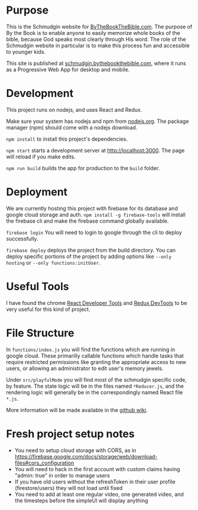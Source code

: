 # Purpose

This is the Schmudgin website for [ByTheBookTheBible.com](ByTheBookTheBible.com). The purpose of By the Book is to enable anyone to easily memorize whole books of the bible, because God speaks most clearly through His word. The role of the Schmudgin website in particular is to make this process fun and accessible to younger kids. 

This site is published at [schmudgin.bythebookthebible.com](schmudgin.bythebookthebible.com), where it runs as a Progressive Web App for desktop and mobile.

# Development
This project runs on nodejs, and uses React and Redux.

Make sure your system has nodejs and npm from [nodejs.org](nodejs.org). The package manager (npm) should come with a nodejs download.

`npm install` to install this project's dependencies.

`npm start` starts a development server at [http://localhost:3000](http://localhost:3000). The page will reload if you make edits.

`npm run build` builds the app for production to the `build` folder.

# Deployment

We are currently hosting this project with firebase for its database and google cloud storage and auth. `npm install -g firebase-tools` will install the firebase cli and make the firebase command globally available. 

`firebase login` You will need to login to google through the cli to deploy successfully.

`firebase deploy` deploys the project from the build directory. You can deploy specific portions of the project by adding options like `--only hosting` or `--only functions:initUser`.


# Useful Tools

I have found the chrome [React Developer Tools](https://chrome.google.com/webstore/detail/react-developer-tools/fmkadmapgofadopljbjfkapdkoienihi?hl=en)
and [Redux DevTools](https://chrome.google.com/webstore/detail/redux-devtools/lmhkpmbekcpmknklioeibfkpmmfibljd?hl=en)
to be very useful for this kind of project.

# File Structure

In `functions/index.js` you will find the functions which are running in google cloud. These primarilly callable functions which handle tasks that require restricted permissions like granting the appropriate access to new users, or allowing an administrator to edit user's memory jewels.

Under `src/playfulMode` you will find most of the schmudgin specific code, by feature. The state logic will be in the files named `*Reducer.js`, and the rendering logic will generally be in the correspondingly named React file `*.js`.

More information will be made available in the [github wiki](https://github.com/bythebookthebible/website/wiki).

# Fresh project setup notes

- You need to setup cloud storage with CORS, as in https://firebase.google.com/docs/storage/web/download-files#cors_configuration
- You will need to hack in the first account with custom claims having "admin: true" in order to manage users
- If you have old users without the refreshToken in their user profile (firestore/users) they will not load until fixed
- You need to add at least one regular video, one generated video, and the timesteps before the simpleUI will display anything
